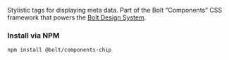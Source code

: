 Stylistic tags for displaying meta data. Part of the Bolt “Components” CSS framework that powers the [Bolt Design System](https://www.boltdesignsystem.com).

### Install via NPM
```
npm install @bolt/components-chip
```
